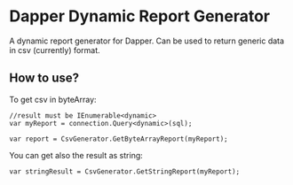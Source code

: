 # Dapper Dynamic Report Generator

A dynamic report generator for Dapper.
Can be used to return generic data in csv (currently) format.

How to use?
-------


To get csv in byteArray:

    //result must be IEnumerable<dynamic>
    var myReport = connection.Query<dynamic>(sql); 
    
    var report = CsvGenerator.GetByteArrayReport(myReport);

You can get also the result as string:

    var stringResult = CsvGenerator.GetStringReport(myReport);
